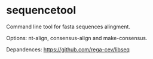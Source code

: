 # sequencetool
Command line tool for fasta sequences alingment. 

Options: nt-align, consensus-align and make-consensus.

Depandences:
https://github.com/rega-cev/libseq
